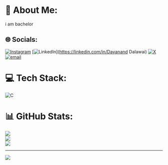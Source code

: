 # 💫 About Me:
i am bachelor<br>


## 🌐 Socials:
[![Instagram](https://img.shields.io/badge/Instagram-%23E4405F.svg?logo=Instagram&logoColor=white)](https://instagram.com/dayanand_dalawai_) [![LinkedIn](https://img.shields.io/badge/LinkedIn-%230077B5.svg?logo=linkedin&logoColor=white)](https://linkedin.com/in/Dayanand Dalawai) [![X](https://img.shields.io/badge/X-black.svg?logo=X&logoColor=white)](https://x.com/@DAYANAND_BGMI) [![email](https://img.shields.io/badge/Email-D14836?logo=gmail&logoColor=white)](mailto:dalawaidayanand9@gmail.com) 

# 💻 Tech Stack:
![C](https://img.shields.io/badge/c-%2300599C.svg?style=flat-square&logo=c&logoColor=white)
# 📊 GitHub Stats:
![](https://github-readme-stats.vercel.app/api?username=DayanandSD&theme=dark&hide_border=false&include_all_commits=true&count_private=true)<br/>
![](https://github-readme-streak-stats.herokuapp.com/?user=DayanandSD&theme=dark&hide_border=false)<br/>
![](https://github-readme-stats.vercel.app/api/top-langs/?username=DayanandSD&theme=dark&hide_border=false&include_all_commits=true&count_private=true&layout=compact)

---
[![](https://visitcount.itsvg.in/api?id=DayanandSD&icon=0&color=0)](https://visitcount.itsvg.in)

<!-- Proudly created with GPRM ( https://gprm.itsvg.in ) -->
